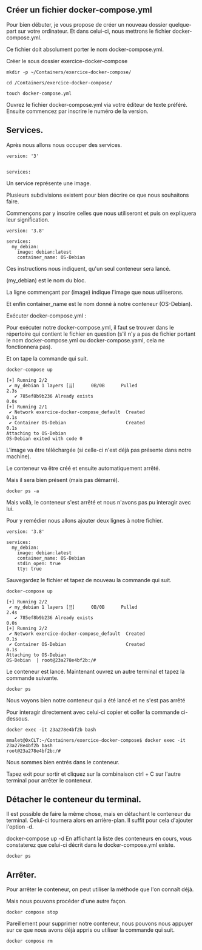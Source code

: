 ## Créer un fichier docker-compose.yml

Pour bien débuter, je vous propose de créer un nouveau dossier quelque-part sur votre ordinateur. Et dans celui-ci, nous mettrons le fichier docker-compose.yml.

Ce fichier doit absolument porter le nom docker-compose.yml.

Créer le sous dossier exercice-docker-compose

```
mkdir -p ~/Containers/exercice-docker-compose/
```
```
cd /Containers/exercice-docker-compose/
```

```
touch docker-compose.yml
```

Ouvrez le fichier docker-compose.yml via votre éditeur de texte préféré. Ensuite commencez par inscrire le numéro de la version.

## Services.

Après nous allons nous occuper des services.

```
version: '3'


services:
```

Un service représente une image.

Plusieurs subdivisions existent pour bien décrire ce que nous souhaitons faire. 

Commençons par y inscrire celles que nous utiliseront et puis on expliquera leur signification.
```
version: '3.8'

services:
  my_debian:
    image: debian:latest
    container_name: OS-Debian
```
Ces instructions nous indiquent, qu'un seul conteneur sera lancé. 

(my_debian) est le nom du bloc. 

La ligne commençant par (image) indique l'image que nous utiliserons. 

Et enfin container_name est le nom donné à notre conteneur (OS-Debian).

Exécuter docker-compose.yml :

Pour exécuter notre docker-compose.yml, il faut se trouver dans le répertoire qui contient le fichier en question (s'il n'y a pas de fichier portant le nom docker-compose.yml ou docker-compose.yaml, cela ne fonctionnera pas).

Et on tape la commande qui suit.
```
docker-compose up
```
```
[+] Running 2/2
 ✔ my_debian 1 layers [⣿]      0B/0B      Pulled                                                                                                                                2.3s
   ✔ 785ef8b9b236 Already exists                                                                                                                                                0.0s
[+] Running 2/1
 ✔ Network exercice-docker-compose_default  Created                                                                                                                             0.1s
 ✔ Container OS-Debian                      Created                                                                                                                             0.1s
Attaching to OS-Debian
OS-Debian exited with code 0
```
L'image va être téléchargée (si celle-ci n'est déjà pas présente dans notre machine). 

Le conteneur va être créé et ensuite automatiquement arrêté.

Mais il sera bien présent (mais pas démarré).
```
docker ps -a
```
Mais voilà, le conteneur s'est arrêté et nous n'avons pas pu interagir avec lui.

Pour y remédier nous allons ajouter deux lignes à notre fichier.

```
version: '3.8'

services:
  my_debian:
    image: debian:latest
    container_name: OS-Debian
    stdin_open: true
    tty: true
```
Sauvegardez le fichier et tapez de nouveau la commande qui suit.
```
docker-compose up
```
```
[+] Running 2/2
 ✔ my_debian 1 layers [⣿]      0B/0B      Pulled                                                                                                                                2.4s
   ✔ 785ef8b9b236 Already exists                                                                                                                                                0.0s
[+] Running 2/2
 ✔ Network exercice-docker-compose_default  Created                                                                                                                             0.1s
 ✔ Container OS-Debian                      Created                                                                                                                             0.1s
Attaching to OS-Debian
OS-Debian  | root@23a278e4bf2b:/#
```
Le conteneur est lancé. Maintenant ouvrez un autre terminal et tapez la commande suivante.
```
docker ps
```
Nous voyons bien notre conteneur qui a été lancé et ne s'est pas arrêté

Pour interagir directement avec celui-ci copier et coller la commande ci-dessous.
```
docker exec -it 23a278e4bf2b bash
```
```
mmalet@0xCLT:~/Containers/exercice-docker-compose$ docker exec -it 23a278e4bf2b bash
root@23a278e4bf2b:/#
```
Nous sommes bien entrés dans le conteneur.

Tapez exit pour sortir et cliquez sur la combinaison ctrl + C sur l'autre terminal pour arrêter le conteneur.

## Détacher le conteneur du terminal.

Il est possible de faire la même chose, mais en détachant le conteneur du terminal. Celui-ci tournera alors en arrière-plan. Il suffit pour cela d'ajouter l'option -d.

docker-compose up -d
En affichant la liste des conteneurs en cours, vous constaterez que celui-ci décrit dans le docker-compose.yml existe.
```
docker ps
```
## Arrêter.

Pour arrêter le conteneur, on peut utiliser la méthode que l'on connaît déjà.

Mais nous pouvons procéder d'une autre façon.
```
docker compose stop
```
Pareillement pour supprimer notre conteneur, nous pouvons nous appuyer sur ce que nous avons déjà appris ou utiliser la commande qui suit.
```
docker compose rm
```

